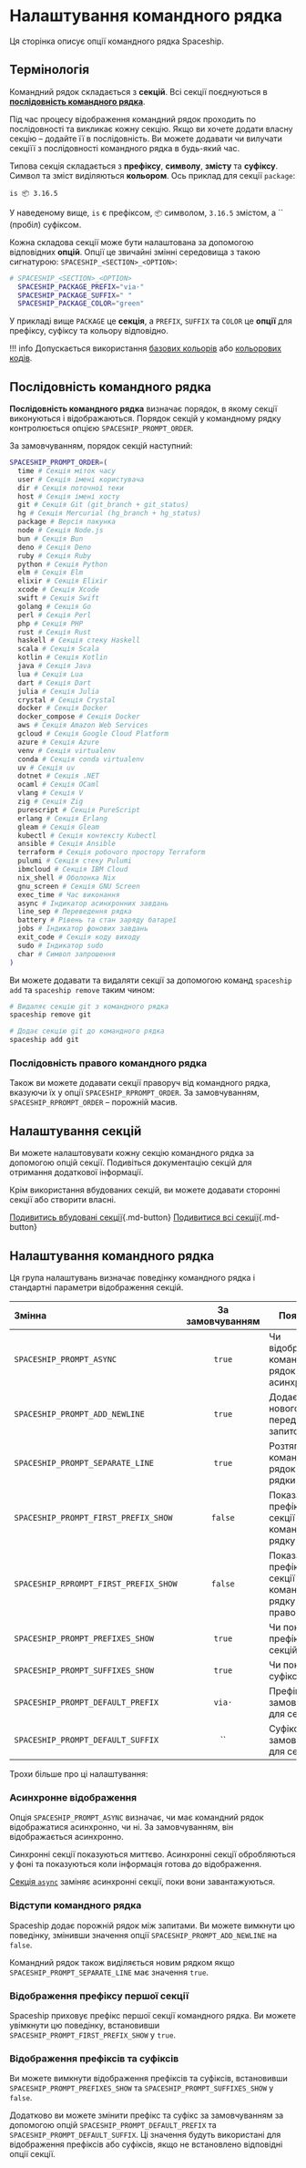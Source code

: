 # Налаштування командного рядка

Ця сторінка описує опції командного рядка Spaceship.

## Термінологія

Командний рядок складається з **секцій**. Всі секції поєднуються в [**послідовність командного рядка**](#prompt-order).

Під час процесу відображення командний рядок проходить по послідовності та викликає кожну секцію. Якщо ви хочете додати власну секцію – додайте її в послідовність. Ви можете додавати чи вилучати секціїї з послідовності командного рядка в будь-який час.

Типова секція складається з **префіксу**, **символу**, **змісту** та **суфіксу**. Символ та зміст виділяються **кольором**. Ось приклад для секції `package`:

```
is 📦 3.16.5
```

У наведеному вище, `is` є префіксом, `📦` символом, `3.16.5` змістом, а `` (пробіл) суфіксом.

Кожна складова секції може бути налаштована за допомогою відповідних **опцій**. Опції це звичайні змінні середовища з такою сигнатурою: `SPACESHIP_<SECTION>_<OPTION>`:

```zsh
# SPACESHIP_<SECTION>_<OPTION>
  SPACESHIP_PACKAGE_PREFIX="via·"
  SPACESHIP_PACKAGE_SUFFIX=" "
  SPACESHIP_PACKAGE_COLOR="green"
```

У прикладі вище `PACKAGE` це **секція**, а `PREFIX`, `SUFFIX` та `COLOR` це **опції** для префіксу, суфіксу та кольору відповідно.

!!! info
    Допускається використання [базових кольорів](https://wiki.archlinux.org/index.php/zsh#Colors) або [кольорових кодів](https://upload.wikimedia.org/wikipedia/commons/1/15/Xterm_256color_chart.svg).

## Послідовність командного рядка

**Послідовність командного рядка** визначає порядок, в якому секції виконуються і відображаються. Порядок секцій у командному рядку контролюється опцією `SPACESHIP_PROMPT_ORDER`.

За замовчуванням, порядок секцій наступний:

```zsh
SPACESHIP_PROMPT_ORDER=(
  time # Секція міток часу
  user # Секція імені користувача
  dir # Секція поточної теки
  host # Секція імені хосту
  git # Секція Git (git_branch + git_status)
  hg # Секція Mercurial (hg_branch + hg_status)
  package # Версія пакунка
  node # Секція Node.js
  bun # Секція Bun
  deno # Секція Deno
  ruby # Секція Ruby
  python # Секція Python
  elm # Секція Elm
  elixir # Секція Elixir
  xcode # Секція Xcode
  swift # Секція Swift
  golang # Секція Go
  perl # Секція Perl
  php # Секція PHP
  rust # Секція Rust
  haskell # Секція стеку Haskell
  scala # Секція Scala
  kotlin # Секція Kotlin
  java # Секція Java
  lua # Секція Lua
  dart # Секція Dart
  julia # Секція Julia
  crystal # Секція Crystal
  docker # Секція Docker
  docker_compose # Секція Docker
  aws # Секція Amazon Web Services
  gcloud # Секція Google Cloud Platform
  azure # Секція Azure
  venv # Секція virtualenv
  conda # Секція conda virtualenv
  uv # Секція uv
  dotnet # Секція .NET
  ocaml # Секція OCaml
  vlang # Секція V
  zig # Секція Zig
  purescript # Секція PureScript
  erlang # Секція Erlang
  gleam # Секція Gleam
  kubectl # Секція контексту Kubectl
  ansible # Секція Ansible
  terraform # Секція робочого простору Terraform
  pulumi # Секція стеку Pulumi
  ibmcloud # Секція IBM Cloud
  nix_shell # Оболонка Nix
  gnu_screen # Секція GNU Screen
  exec_time # Час виконання
  async # Індикатор асинхронних завдань
  line_sep # Переведення рядка
  battery # Рівень та стан заряду батареї
  jobs # Індикатор фонових завдань
  exit_code # Секція коду виходу
  sudo # Індикатор sudo
  char # Символ запрошення
)
```

Ви можете додавати та видаляти секції за допомогою команд `spaceship add` та `spaceship remove` таким чином:

```zsh
# Видаляє секцію git з командного рядка
spaceship remove git

# Додає секцію git до командного рядка
spaceship add git
```

### Послідовність правого командного рядка

Також ви можете додавати секції праворуч від командного рядка, вказуючи їх у опції `SPACESHIP_RPROMPT_ORDER`. За замовчуванням, `SPACESHIP_RPROMPT_ORDER` – порожній масив.

## Налаштування секцій

Ви можете налаштовувати кожну секцію командного рядка за допомогою опцій секції. Подивіться документацію секцій для отримання додаткової інформації.

Крім використання вбудованих секцій, ви можете додавати сторонні секції або створити власні.

[Подивитись вбудовані секції](../sections/index.md ""){.md-button} [Подивитися всі секції](../registry.md ""){.md-button}

## Налаштування командного рядка

Ця група налаштувань визначає поведінку командного рядка і стандартні параметри відображення секцій.

| Змінна                                | За замовчуванням | Пояснення                                                  |
|:------------------------------------- |:----------------:| ---------------------------------------------------------- |
| `SPACESHIP_PROMPT_ASYNC`              |      `true`      | Чи відображати командний рядок асинхронно                  |
| `SPACESHIP_PROMPT_ADD_NEWLINE`        |      `true`      | Додає символ нового рядка перед кожним запитом             |
| `SPACESHIP_PROMPT_SEPARATE_LINE`      |      `true`      | Розтягнути командний рядок на два рядки                    |
| `SPACESHIP_PROMPT_FIRST_PREFIX_SHOW`  |     `false`      | Показати префікс першої секції в командному рядку          |
| `SPACESHIP_RPROMPT_FIRST_PREFIX_SHOW` |     `false`      | Показати префікс першої секції в командному рядку праворуч |
| `SPACESHIP_PROMPT_PREFIXES_SHOW`      |      `true`      | Чи показувати префікси секцій                              |
| `SPACESHIP_PROMPT_SUFFIXES_SHOW`      |      `true`      | Чи показувати суфікси секцій                               |
| `SPACESHIP_PROMPT_DEFAULT_PREFIX`     |      `via·`      | Префікс за замовчуванням для секцій                        |
| `SPACESHIP_PROMPT_DEFAULT_SUFFIX`     |        ``        | Суфікс за замовчуванням для секцій                         |

Трохи більше про ці налаштування:

### Асинхронне відображення

Опція `SPACESHIP_PROMPT_ASYNC` визначає, чи має командний рядок відображатися асинхронно, чи ні. За замовчуванням, він відображається асинхронно.

Синхронні секції показуються миттєво. Асинхронні секції обробляються у фоні та показуються коли інформація готова до відображення.

[Секція `async`](../sections/async.md) заміняє асинхронні секції, поки вони завантажуються.

### Відступи командного рядка

Spaceship додає порожній рядок між запитами. Ви можете вимкнути цю поведінку, змінивши значення опції `SPACESHIP_PROMPT_ADD_NEWLINE` на `false`.

Командний рядок також виділяється новим рядком якщо `SPACESHIP_PROMPT_SEPARATE_LINE` має значення `true`.

### Відображення префіксу першої секції

Spaceship приховує префікс першої секції командного рядка. Ви можете увімкнути цю поведінку, встановивши `SPACESHIP_PROMPT_FIRST_PREFIX_SHOW` у `true`.

### Відображення префіксів та суфіксів

Ви можете вимкнути відображення префіксів та суфіксів, встановивши `SPACESHIP_PROMPT_PREFIXES_SHOW` та `SPACESHIP_PROMPT_SUFFIXES_SHOW` у `false`.

Додатково ви можете змінити префікс та суфікс за замовчуванням за допомогою опцій `SPACESHIP_PROMPT_DEFAULT_PREFIX` та `SPACESHIP_PROMPT_DEFAULT_SUFFIX`. Ці значення будуть використані для відображення префіксів або суфіксів, якщо не встановлено відповідні опції секції.
